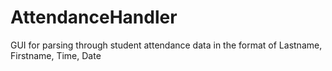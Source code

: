 # AttendanceHandler
GUI for parsing through student attendance data in the format of Lastname, Firstname, Time, Date
